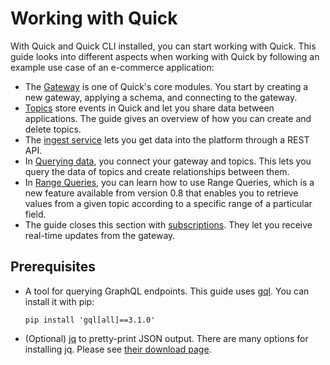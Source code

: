 # Working with Quick

With Quick and Quick CLI installed, you can start working with Quick.
This guide looks into different aspects when working with Quick by following an example use case of an e-commerce application:

- The [Gateway](gateway.md) is one of Quick's core modules.
  You start by creating a new gateway, applying a schema, and connecting to the gateway.
- [Topics](topics.md) store events in Quick and let you share data between applications.
  The guide gives an overview of how you can create and delete topics.
- The [ingest service](ingest-data.md) lets you get data into the platform through a REST API.
- In [Querying data](query-data.md), you connect your gateway and topics.
  This lets you query the data of topics and create relationships between them.
- In [Range Queries](range-query.md), you can learn how to use Range Queries, which is a new feature available from 
  version 0.8 that enables you to retrieve values from a given topic according to a specific range of a particular 
  field.
- The guide closes this section with [subscriptions](subscriptions.md).
  They let you receive real-time updates from the gateway.


## Prerequisites

- A tool for querying GraphQL endpoints.
  This guide uses [gql](https://github.com/graphql-python/gql).
  You can install it with pip:
  ```shell
  pip install 'gql[all]==3.1.0'
  ```
- (Optional) [jq](https://stedolan.github.io/jq/) to pretty-print JSON output.
  There are many options for installing jq. 
  Please see [their download page](https://stedolan.github.io/jq/download/).
